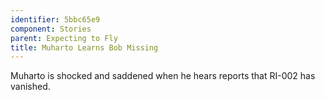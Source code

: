 ```yaml
---
identifier: 5bbc65e9
component: Stories
parent: Expecting to Fly 
title: Muharto Learns Bob Missing
---
```

Muharto is shocked and saddened when he hears reports that RI-002 has
vanished.
